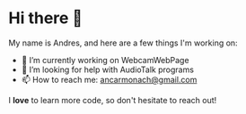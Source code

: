 # Hi there 👋

<!--# Hello World!-->

My name is Andres, and here are a few things I'm working on:

- 🔭 I’m currently working on WebcamWebPage
- 🤔 I’m looking for help with AudioTalk programs
- 📫 How to reach me: ancarmonach@gmail.com
<!--- Web Page creator
- Java programs
- New coding-->
I **love** to learn more code, so don't hesitate to reach out!

<!--
**Andycarmo/Andycarmo** is a ✨ _special_ ✨ repository because its `README.md` (this file) appears on your GitHub profile.

Here are some ideas to get you started:

- 🔭 I’m currently working on ...
- 🌱 I’m currently learning ...
- 👯 I’m looking to collaborate on ...
- 🤔 I’m looking for help with ...
- 💬 Ask me about ...
- 📫 How to reach me: ...
- 😄 Pronouns: ...
- ⚡ Fun fact: ...
-->
